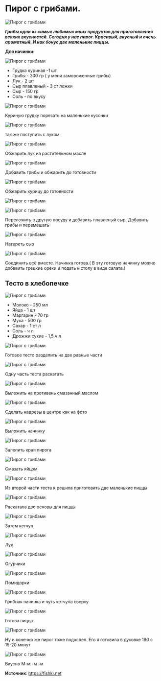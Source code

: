 # Пирог с грибами.

![Пирог с грибами](/images/Kulinar/Vipechka/pirog-griby_01.jpg 'Пирог с грибами')

_**Грибы одни из самых любимых моих продуктов для приготовления всяких вкусностей. Сегодня у нас пирог. Красивый, вкусный и очень ароматный. И как бонус две маленькие пиццы.**_

**Для начинки:**

![Пирог с грибами](/images/Kulinar/Vipechka/pirog-griby_02.jpg 'Пирог с грибами')

- Грудка куриная -1 шт
- Грибы - 300 гр ( у меня замороженные грибы)
- Лук - 2 шт
- Сыр плавленый - 3 ст ложки
- Сыр - 150 гр
- Соль - по вкусу

![Пирог с грибами](/images/Kulinar/Vipechka/pirog-griby_03.jpg 'Пирог с грибами')

Куриную грудку порезать на маленькие кусочки

![Пирог с грибами](/images/Kulinar/Vipechka/pirog-griby_04.jpg 'Пирог с грибами')

так же поступить с луком

![Пирог с грибами](/images/Kulinar/Vipechka/pirog-griby_05.jpg 'Пирог с грибами')

Обжарить лук на растительном масле

![Пирог с грибами](/images/Kulinar/Vipechka/pirog-griby_06.jpg 'Пирог с грибами')

Добавить грибы и обжарить до готовности

![Пирог с грибами](/images/Kulinar/Vipechka/pirog-griby_07.jpg 'Пирог с грибами')

Обжарить курицу до готовности

![Пирог с грибами](/images/Kulinar/Vipechka/pirog-griby_08.jpg 'Пирог с грибами')

![Пирог с грибами](/images/Kulinar/Vipechka/pirog-griby_09.jpg 'Пирог с грибами')

Переложить в другую посуду и добавить плавленый сыр. Добавить грибы и перемешать

![Пирог с грибами](/images/Kulinar/Vipechka/pirog-griby_10.jpg 'Пирог с грибами')

Натереть сыр

![Пирог с грибами](/images/Kulinar/Vipechka/pirog-griby_11.jpg 'Пирог с грибами')

Соединить всё вместе. Начинка готова.( В эту готовую начинку можно добавить грецкие орехи и подать к столу в виде салата.)

## Тесто в хлебопечке	

![Пирог с грибами](/images/Kulinar/Vipechka/pirog-griby_12.jpg 'Пирог с грибами')

- Молоко - 250 мл
- Яйца - 1 шт
- Маргарин - 70 гр
- Мука - 500 гр
- Сахар - 1 ст л
- Соль - ч л
- Дрожжи сухие - 1,5 ч л

![Пирог с грибами](/images/Kulinar/Vipechka/pirog-griby_13.jpg 'Пирог с грибами')

Готовое тесто разделить на две равные части

![Пирог с грибами](/images/Kulinar/Vipechka/pirog-griby_14.jpg 'Пирог с грибами')

Одну часть теста раскатать

![Пирог с грибами](/images/Kulinar/Vipechka/pirog-griby_15.jpg 'Пирог с грибами')

Выложить на противень смазанный маслом

![Пирог с грибами](/images/Kulinar/Vipechka/pirog-griby_16.jpg 'Пирог с грибами')

Сделать надрезы в центре как на фото

![Пирог с грибами](/images/Kulinar/Vipechka/pirog-griby_17.jpg 'Пирог с грибами')

Выложить начинку

![Пирог с грибами](/images/Kulinar/Vipechka/pirog-griby_18.jpg 'Пирог с грибами')

Залепить края пирога

![Пирог с грибами](/images/Kulinar/Vipechka/pirog-griby_19.jpg 'Пирог с грибами')

Смазать яйцом

![Пирог с грибами](/images/Kulinar/Vipechka/pirog-griby_20.jpg 'Пирог с грибами')

Из второй части теста я решила приготовить две маленькие пиццы

![Пирог с грибами](/images/Kulinar/Vipechka/pirog-griby_21.jpg 'Пирог с грибами')

Раскатала две основы для пиццы

![Пирог с грибами](/images/Kulinar/Vipechka/pirog-griby_22.jpg 'Пирог с грибами')

Затем кетчуп

![Пирог с грибами](/images/Kulinar/Vipechka/pirog-griby_23.jpg 'Пирог с грибами')

Лук

![Пирог с грибами](/images/Kulinar/Vipechka/pirog-griby_24.jpg 'Пирог с грибами')

Огурчики

![Пирог с грибами](/images/Kulinar/Vipechka/pirog-griby_25.jpg 'Пирог с грибами')

Помидорки

![Пирог с грибами](/images/Kulinar/Vipechka/pirog-griby_26.jpg 'Пирог с грибами')

Грибная начинка и чуть кетчупа сверху

![Пирог с грибами](/images/Kulinar/Vipechka/pirog-griby_27.jpg 'Пирог с грибами')

Готова пицца

![Пирог с грибами](/images/Kulinar/Vipechka/pirog-griby_28.jpg 'Пирог с грибами')

Ну и конечно же пирог тоже подоспел. Его я готовила в духовке 180 с 15-20 минут

![Пирог с грибами](/images/Kulinar/Vipechka/pirog-griby_29.jpg 'Пирог с грибами')

Вкусно М-м -м -м

**Источник**: https://fishki.net
